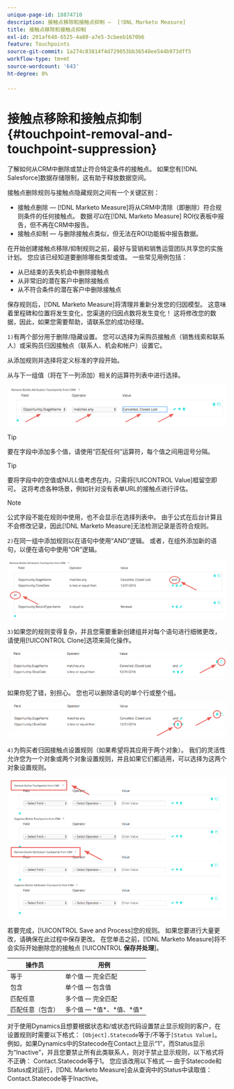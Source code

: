 ```yaml
---
unique-page-id: 18874710
description: 接触点移除和接触点抑制 —  [!DNL Marketo Measure]
title: 接触点移除和接触点抑制
exl-id: 201af648-6525-4a80-a7e5-3cbeeb1670b6
feature: Touchpoints
source-git-commit: 1a274c83814f4d729053bb36548ee544b973dff5
workflow-type: tm+mt
source-wordcount: '643'
ht-degree: 0%

---
```


# 接触点移除和接触点抑制 {#touchpoint-removal-and-touchpoint-suppression}

了解如何从CRM中删除或禁止符合特定条件的接触点。 如果您有[!DNL Salesforce]数据存储限制，这有助于释放数据空间。

接触点删除规则与接触点隐藏规则之间有一个关键区别：

* 接触点删除 — [!DNL Marketo Measure]将从CRM中清除（即删除）符合规则条件的任何接触点。 数据&#x200B;_可以_&#x200B;在[!DNL Marketo Measure] ROI仪表板中报告，但不再在CRM中报告。
* 接触点抑制 — 与删除接触点类似，但无法在ROI功能板中报告数据。

在开始创建接触点移除/抑制规则之前，最好与营销和销售运营团队共享您的实施计划。 您应该已经知道要删除哪些类型或值。 一些常见用例包括：

* 从已结束的丢失机会中删除接触点
* 从非常旧的潜在客户中删除接触点
* 从不符合条件的潜在客户中删除接触点

保存规则后，[!DNL Marketo Measure]将清理并重新分发您的归因模型。 这意味着里程碑和位置将发生变化，您渠道的归因点数将发生变化！ 这将修改您的数据，因此，如果您需要帮助，请联系您的成功经理。

`1)`有两个部分用于删除/隐藏设置。 您可以选择为采购员接触点（销售线索和联系人）或采购员归因接触点（联系人、机会和帐户）设置它。

从添加规则并选择将定义标准的字段开始。

从与下一组值（将在下一列添加）相关的运算符列表中进行选择。

![](assets/1-1.png)

>[!TIP]
>
>要在字段中添加多个值，请使用“匹配任何”运算符，每个值之间用逗号分隔。

>[!TIP]
>
>要将字段中的空值或NULL值考虑在内，只需将[!UICONTROL Value]框留空即可。 这将考虑各种场景，例如针对没有表单URL的接触点进行评估。

>[!NOTE]
>
>公式字段不能在规则中使用，也不会显示在选择列表中。 由于公式在后台计算且不会修改记录，因此[!DNL Marketo Measure]无法检测记录是否符合规则。

`2)`在同一组中添加规则以在语句中使用“AND”逻辑。
或者，在组外添加新的语句，以便在语句中使用“OR”逻辑。

![](assets/2.png)

`3)`如果您的规则变得复杂，并且您需要重新创建组并对每个语句进行细微更改，请使用[!UICONTROL Clone]选项来简化操作。

![](assets/3.png)

如果你犯了错，别担心。 您也可以删除语句的单个行或整个组。

![](assets/4.png)

`4)`为购买者归因接触点设置规则（如果希望将其应用于两个对象）。 我们的灵活性允许您为一个对象或两个对象设置规则，并且如果它们都适用，可以选择为这两个对象设置规则。

![](assets/5.png)

若要完成，[!UICONTROL Save and Process]您的规则。 如果您要进行大量更改，请确保在此过程中保存更改。 在您单击之前，[!DNL Marketo Measure]将不会实际开始删除您的接触点
[!UICONTROL **保存并处理**]。

| **操作员** | **用例** |
|---|---|
| 等于 | 单个值 — 完全匹配 |
| 包含 | 单个值 — 包含值 |
| 匹配任意 | 多个值 — 完全匹配 |
| 匹配任意（包含） | 多个值 — &#42;值&#42;、&#42;值、&#42;值&#42; |

对于使用Dynamics且想要根据状态和/或状态代码设置禁止显示规则的客户，在设置规则时需要以下格式： `[Object].Statecode`等于/不等于`[Status Value]`。 例如，如果Dynamics中的Statecode在Contact上显示“1”，而Status显示为“Inactive”，并且您要禁止所有此类联系人，则对于禁止显示规则，以下格式将不正确： Contact.Statecode等于1。 您应该改用以下格式 — 由于Statecode和Status成对运行，[!DNL Marketo Measure]会从查询中的Status中读取值： Contact.Statecode等于Inactive。
